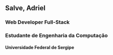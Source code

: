 ## Salve, Adriel
### Web Developer Full-Stack
### Estudante de Engenharia da Computação
#### Universidade Federal de Sergipe
